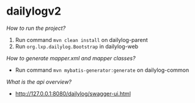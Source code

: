 # dailylogv2
*How to run the project?*
1) Run command `mvn clean install` on dailylog-parent  
2) Run `org.lxp.dailylog.Bootstrap` in dailylog-web  

*How to generate mapper.xml and mapper classes?*
+ Run command `mvn mybatis-generator:generate` on dailylog-common  

*What is the api overview?*
+ http://127.0.0.1:8080/dailylog/swagger-ui.html  